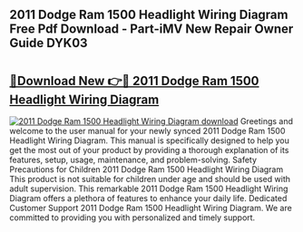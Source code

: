 ## 2011 Dodge Ram 1500 Headlight Wiring Diagram Free Pdf Download - Part-iMV New Repair Owner Guide DYK03

# <h2><a href="http://dfu577x.blite.top/?on=2011+Dodge+Ram+1500+Headlight+Wiring+Diagram">🔗Download New 👉🔴 2011 Dodge Ram 1500 Headlight Wiring Diagram</a></h2>

[![2011 Dodge Ram 1500 Headlight Wiring Diagram download](https://i.imgur.com/lujVjoI.png)](http://dfu577x.blite.top/?on=2011+Dodge+Ram+1500+Headlight+Wiring+Diagram)
Greetings and welcome to the user manual for your newly synced 2011 Dodge Ram 1500 Headlight Wiring Diagram. This manual is specifically designed to help you get the most out of your product by providing a thorough explanation of its features, setup, usage, maintenance, and problem-solving. Safety Precautions for Children 2011 Dodge Ram 1500 Headlight Wiring Diagram This product is not suitable for children under age and should be used with adult supervision. This remarkable 2011 Dodge Ram 1500 Headlight Wiring Diagram offers a plethora of features to enhance your daily life. Dedicated Customer Support 2011 Dodge Ram 1500 Headlight Wiring Diagram. We are committed to providing you with personalized and timely support.
